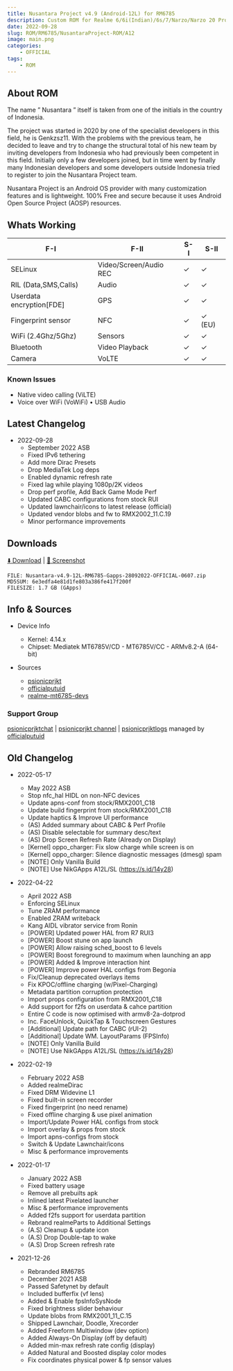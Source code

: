 ```yaml
---
title: Nusantara Project v4.9 (Android-12L) for RM6785
description: Custom ROM for Realme 6/6i(Indian)/6s/7/Narzo/Narzo 20 Pro/Narzo 30 4G (RM6785)
date: 2022-09-28
slug: ROM/RM6785/NusantaraProject-ROM/A12
image: main.png
categories:
    - OFFICIAL
tags:
    - ROM
---
```


## About ROM
The name ” Nusantara ” itself is taken from one of the initials in the country of Indonesia.

The project was started in 2020 by one of the specialist developers in this field, he is Genkzsz11. With the problems with the previous team, he decided to leave and try to change the structural total of his new team by inviting developers from Indonesia who had previously been competent in this field. Initially only a few developers joined, but in time went by finally many Indonesian developers and some developers outside Indonesia tried to register to join the Nusantara Project team.

Nusantara Project is an Android OS provider with many customization features and is lightweight. 100% Free and secure because it uses Android Open Source Project (AOSP) resources.

## Whats Working
F-I | F-II | S-I | S-II
---------|---------|---------|---------
SELinux | Video/Screen/Audio REC | ✓ | ✓
RIL (Data,SMS,Calls) | Audio | ✓ | ✓
Userdata encryption[FDE] | GPS | ✓ | ✓
Fingerprint sensor | NFC | ✓ | ✓ (EU)
WiFi (2.4Ghz/5Ghz) | Sensors | ✓ | ✓
Bluetooth | Video Playback | ✓ | ✓
Camera | VoLTE | ✓ | ✓

### Known Issues
* Native video calling (ViLTE)
* Voice over WiFi (VoWiFi)
• USB Audio

## Latest Changelog
* 2022-09-28
  * September 2022 ASB
  * Fixed IPv6 tethering
  * Add more Dirac Presets
  * Drop MediaTek Log deps
  * Enabled dynamic refresh rate
  * Fixed lag while playing 1080p/2K videos
  * Drop perf profile, Add Back Game Mode Perf
  * Updated CABC configurations from stock RUI
  * Updated lawnchair/icons to latest release (official)
  * Updated vendor blobs and fw to RMX2002_11.C.19
  * Minor performance improvements

## Downloads
[⬇️ Download](https://www.pling.com/p/1500429) | [🌆 Screenshot](https://photos.app.goo.gl/Hd9vN1E8KKV5zAqP7)

```
FILE: Nusantara-v4.9-12L-RM6785-Gapps-28092022-OFFICIAL-0607.zip
MD5SUM: 6e3edfa4e81d1fe803a386fe417f200f
FILESIZE: 1.7 GB (GApps)
```

## Info & Sources
* Device Info
  * Kernel: 4.14.x
  * Chipset: Mediatek MT6785V/CD - MT6785V/CC - ARMv8.2-A (64-bit)

* Sources
  * [psionicprjkt](https://github.com/psionicprjkt)
  * [officialputuid](https://github.com/officialputuid)
  * [realme-mt6785-devs](https://github.com/realme-mt6785-devs)

### Support Group
[psionicprjktchat](https://t.me/psionicprjktchat) | [psionicprjkt channel](https://t.me/psionicprjkt) | [psionicprjktlogs](https://t.me/psionicprjktlogs) managed by [officialputuid](https://t.me/officialputuid)

## Old Changelog
* 2022-05-17
  * May 2022 ASB
  * Stop nfc_hal HIDL on non-NFC devices
  * Update apns-conf from stock/RMX2001_C18
  * Update build fingerprint from stock/RMX2001_C18 
  * Update haptics & Improve UI performance
  * (AS) Added summary about CABC & Perf Profile
  * (AS) Disable selectable for summary desc/text
  * (AS) Drop Screen Refresh Rate (Already on Display)
  * [Kernel] oppo_charger: Fix slow charge while screen is on
  * [Kernel] oppo_charger: Silence diagnostic messages (dmesg) spam
  * [NOTE] Only Vanilla Build
  * [NOTE] Use NikGApps A12L/SL (https://s.id/14y28)

* 2022-04-22
  * April 2022 ASB
  * Enforcing SELinux
  * Tune ZRAM performance
  * Enabled ZRAM writeback
  * Kang AIDL vibrator service from Ronin
  * [POWER] Updated power HAL from R7 RUI3
  * [POWER] Boost stune on app launch
  * [POWER] Allow raising sched_boost to 6 levels
  * [POWER] Boost foreground to maximum when launching an app 
  * [POWER] Added & Improve interaction hint
  * [POWER] Improve power HAL configs from Begonia
  * Fix/Cleanup deprecated overlays items
  * Fix KPOC/offline charging (w/Pixel-Charging)
  * Metadata partition corruption protection
  * Import props configuration from RMX2001_C18
  * Add support for f2fs on userdata & cahce partition
  * Entire C code is now optimised with armv8-2a-dotprod
  * Inc. FaceUnlock, QuickTap & Touchscreen Gestures
  * [Additional] Update path for CABC (rUI-2)
  * [Additional] Update WM. LayoutParams (FPSInfo)
  * [NOTE] Only Vanilla Build
  * [NOTE] Use NikGApps A12L/SL (https://s.id/14y28)

* 2022-02-19
  * February 2022 ASB
  * Added realmeDirac
  * Fixed DRM Widevine L1
  * Fixed built-in screen recorder
  * Fixed fingerprint (no need rename)
  * Fixed offline charging & use pixel animation
  * Import/Update Power HAL configs from stock
  * Import overlay & props from stock
  * Import apns-configs from stock
  * Switch & Update Lawnchair/icons
  * Misc & performance improvements

* 2022-01-17
  * January 2022 ASB
  * Fixed battery usage
  * Remove all prebuilts apk
  * Inlined latest Pixelated launcher
  * Misc & performance improvements
  * Added f2fs support for userdata partition
  * Rebrand realmeParts to Additional Settings
  * (A.S) Cleanup & update icon
  * (A.S) Drop Double-tap to wake
  * (A.S) Drop Screen refresh rate

* 2021-12-26
  * Rebranded RM6785
  * December 2021 ASB
  * Passed Safetynet by default
  * Included bufferfix (vf lens)
  * Added & Enable fpsInfoSysNode
  * Fixed brightness slider behaviour
  * Update blobs from RMX2001_11_C.15
  * Shipped Lawnchair, Doodle, Xrecorder
  * Added Freeform Multiwindow (dev option)
  * Added Always-On Display (off by default)
  * Added min-max refresh rate config (display)
  * Added Natural and Boosted display color modes
  * Fix coordinates physical power & fp sensor values
